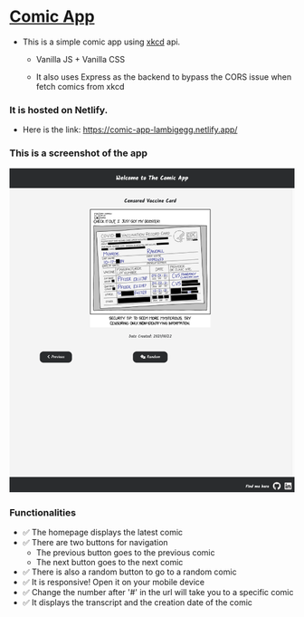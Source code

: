 # [Comic App](https://comic-app-lambigegg.netlify.app/)

- This is a simple comic app using [xkcd](https://xkcd.com/json.html) api.

  - Vanilla JS + Vanilla CSS

  - It also uses Express as the backend to bypass the CORS issue when fetch comics from xkcd
   

### It is hosted on Netlify.

- Here is the link: https://comic-app-lambigegg.netlify.app/

### This is a screenshot of the app

![](Assets/screenshot.png)

### Functionalities

- :white_check_mark: The homepage displays the latest comic
- :white_check_mark: There are two buttons for navigation
  - The previous button goes to the previous comic
  - The next button goes to the next comic
- :white_check_mark: There is also a random button to go to a random comic
- :white_check_mark: It is responsive! Open it on your mobile device
- :white_check_mark: Change the number after '#' in the url will take you to a specific comic
- :white_check_mark: It displays the transcript and the creation date of the comic
